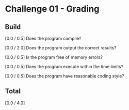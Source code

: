 Challenge 01 - Grading
======================

Build
-----

[0.0 / 0.5] Does the program compile?

[0.0 / 2.0] Does the program output the correct results?

[0.0 / 0.5] Is the program free of memory errors?

[0.0 / 0.5] Does the program execute within the time limits?

[0.0 / 0.5] Does the program have reasonable coding style?

Total
-----

[0.0 / 4.0] 
